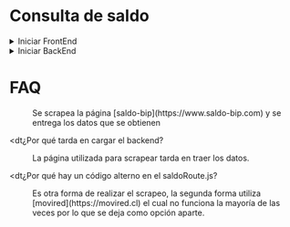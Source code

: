 # Consulta de saldo

<details>
<summary>Iniciar FrontEnd</summary>

## Este FrontEnd está realizado en [Astro](https://astro.build) más componentes de [React](https://es.react.dev).

<strong>Para iniciar debemos tener instalado [node v18](https://nodejs.org/download/release/v18.19.0/).</strong>

Instalamos [pnpm](https://pnpm.io/installation#using-npm):
```sh
npm install -g pnpm
```
Entramos por linea de comando a la carpeta client y ejecutamos:

<strong>Para desarrollo:</strong>
```sh
pnpm run dev
```
<strong>Para deploy:</strong>
```sh
pnpm run build
```
</details>

<details>
<summary>Iniciar BackEnd</summary>

## Este BackEnd está realizado en [NodeJS v18](https://nodejs.org/download/release/v18.19.0/) con [ExpressJS](https://expressjs.com/es/).

<strong>Para iniciar debemos tener instalado [node v18](https://nodejs.org/download/release/v18.19.0/).</strong>

Entramos por linea de comando a la carpeta api y ejecutamos:

```sh
node index.js
```

Nota: Se recomienda utilizar [nodemon](https://www.npmjs.com/package/nodemon)
</details>

# FAQ

<dl>
  <dt¿Cómo logra obtener los datos?</dt>
  <dd>Se scrapea la página [saldo-bip](https://www.saldo-bip.com) y se entrega los datos que se obtienen</dd>
    
  <dt¿Por qué tarda en cargar el backend?</dt>
  <dd>La página utilizada para scrapear tarda en traer los datos.</dd>
  
  <dt¿Por qué hay un código alterno en el saldoRoute.js?</dt>
  <dd>Es otra forma de realizar el scrapeo, la segunda forma utiliza [movired](https://movired.cl) el cual no funciona la mayoría de las veces por lo que se deja como opción aparte.</dd>
</dl>
